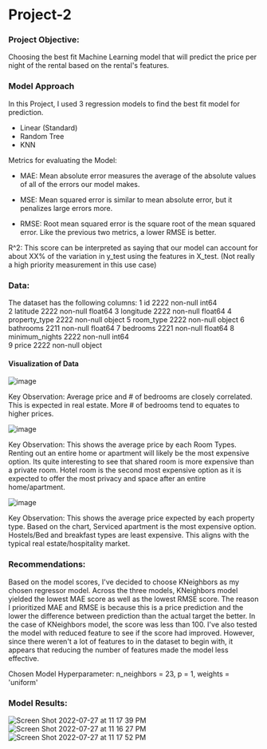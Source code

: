 # Project-2

### Project Objective:

Choosing the best fit Machine Learning model that will predict the price per night of the rental based on the rental's features.

### Model Approach
In this Project, I used 3 regression models to find the best fit model for prediction.


* Linear (Standard)
* Random Tree
* KNN

Metrics for evaluating the Model:

* MAE: Mean absolute error measures the average of the absolute values of all of the errors our model makes.

* MSE: Mean squared error is similar to mean absolute error, but it penalizes large errors more.

* RMSE: Root mean squared error is the square root of the mean squared error. Like the previous two metrics, a lower RMSE is better.

R^2: This score can be interpreted as saying that our model can account for about XX% of the variation in y_test using the features in X_test. (Not really a high priority measurement in this use case)

### Data:
The dataset has the following columns:
 1   id              2222 non-null   int64  
 2   latitude        2222 non-null   float64
 3   longitude       2222 non-null   float64
 4   property_type   2222 non-null   object 
 5   room_type       2222 non-null   object 
 6   bathrooms       2211 non-null   float64
 7   bedrooms        2221 non-null   float64
 8   minimum_nights  2222 non-null   int64  
 9   price           2222 non-null   object 

#### Visualization of Data
![image](https://user-images.githubusercontent.com/76888532/181413278-a3fa3a44-6897-4124-a912-28a032c6cb15.png)

Key Observation: Average price and # of bedrooms are closely correlated. This is expected in real estate. More # of bedrooms tend to equates to higher prices.

![image](https://user-images.githubusercontent.com/76888532/181413314-cf43f478-0c8a-4dda-be50-1f7a3a169742.png)

Key Observation: This shows the average price by each Room Types. Renting out an entire home or apartment will likely be the most expensive option. Its quite interesting to see that shared room is more expensive than a private room. Hotel room is the second most expensive option as it is expected to offer the most privacy and space after an entire home/apartment.

![image](https://user-images.githubusercontent.com/76888532/181413354-6e5fec7f-8330-484b-ae03-332c22dbe811.png)

Key Observation: This shows the average price expected by each property type. Based on the chart, Serviced apartment is the most expensive option. Hostels/Bed and breakfast types are least expensive. This aligns with the typical real estate/hospitality market.


### Recommendations:

Based on the model scores, I've decided to choose KNeighbors as my chosen regressor model. Across the three models, KNeighbors model yielded the lowest MAE score as well as the lowest RMSE score. The reason I prioritized MAE and RMSE is because this is a price prediction and the lower the difference between prediction than the actual target the better. In the case of KNeighbors model, the score was less than 100. I've also tested the model with reduced feature to see if the score had improved. However, since there weren't a lot of features to in the dataset to begin with, it appears that reducing the number of features made the model less effective.

Chosen Model Hyperparameter: n_neighbors = 23, p = 1, weights = 'uniform'

### Model Results:

![Screen Shot 2022-07-27 at 11 17 39 PM](https://user-images.githubusercontent.com/76888532/181413006-32665dcf-3490-41c4-ada2-8d70882fe7a5.png)
![Screen Shot 2022-07-27 at 11 16 27 PM](https://user-images.githubusercontent.com/76888532/181412918-ede7a470-33eb-4cc9-b84b-52e93d5fd9c9.png)
![Screen Shot 2022-07-27 at 11 17 52 PM](https://user-images.githubusercontent.com/76888532/181413036-b1d76119-38ed-4a7d-8d86-5b2f7af65288.png)
